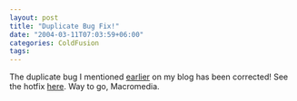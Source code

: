 ```yaml
---
layout: post
title: "Duplicate Bug Fix!"
date: "2004-03-11T07:03:59+06:00"
categories: ColdFusion 
tags: 
---
```


The duplicate bug I mentioned <a href="http://www.camdenfamily.com/morpheus/blog/index.cfm?mode=entry&entry=C95C4D99-B207-4561-FCB986C13DA9225F">earlier</a> on my blog has been corrected! See the hotfix <a href="http://www.macromedia.com/support/coldfusion/ts/documents/duplicate_hotfix.htm">here</a>. Way to go, Macromedia.